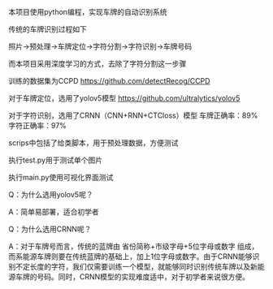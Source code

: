 本项目使用python编程，实现车牌的自动识别系统

传统的车牌识别过程如下

照片->预处理->车牌定位->字符分割->字符识别->车牌号码

而本项目采用深度学习的方式，去除了字符分割这一步骤

训练的数据集为CCPD https://github.com/detectRecog/CCPD

对于车牌定位，选用了yolov5模型 https://github.com/ultralytics/yolov5

对于字符识别，选用了CRNN（CNN+RNN+CTCloss）模型  车牌正确率：89% 字符正确率：97%


scrips中包括了给类脚本，用于预处理数据，方便测试

执行test.py用于测试单个图片

执行main.py使用可视化界面测试


Q：为什么选用yolov5呢？

A：简单易部署，适合初学者

Q：为什么选用CRNN呢？

A：对于车牌号而言，传统的蓝牌由 省份简称+市级字母+5位字母或数字 组成，而系能源车牌则要在传统蓝牌的基础上，加上1位字母或数字。由于CRNN能够识别不定长度的字符，我们仅需要训练一个模型，就能够同时识别传统车牌以及新能源车牌的号码。同时，CRNN模型的实现难度适中，对于初学者来说很方便。
